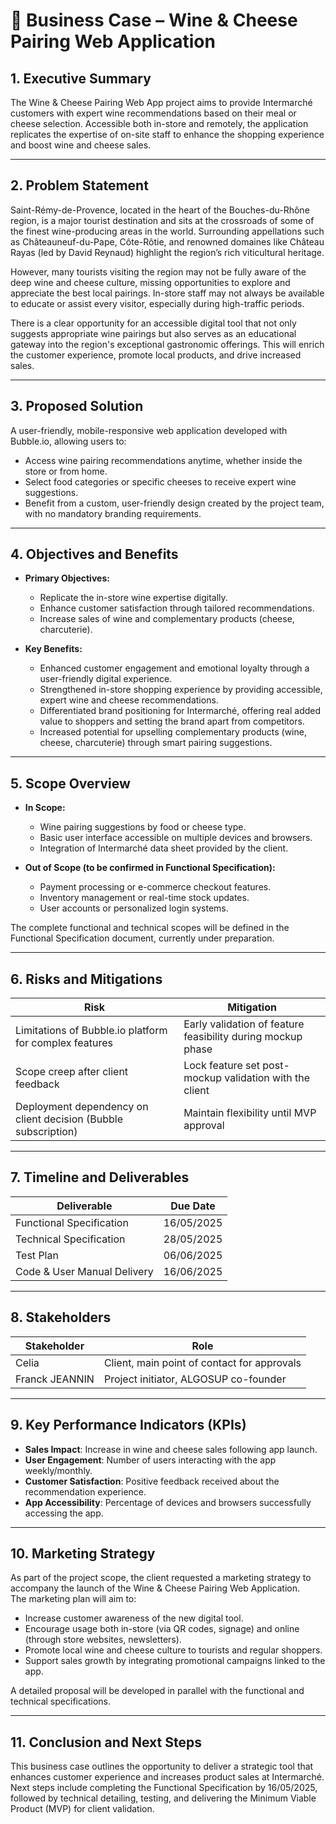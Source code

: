 # 📄 Business Case – Wine & Cheese Pairing Web Application

## 1. Executive Summary

The Wine & Cheese Pairing Web App project aims to provide Intermarché customers with expert wine recommendations based on their meal or cheese selection. Accessible both in-store and remotely, the application replicates the expertise of on-site staff to enhance the shopping experience and boost wine and cheese sales.

---

## 2. Problem Statement

Saint-Rémy-de-Provence, located in the heart of the Bouches-du-Rhône region, is a major tourist destination and sits at the crossroads of some of the finest wine-producing areas in the world. Surrounding appellations such as Châteauneuf-du-Pape, Côte-Rôtie, and renowned domaines like Château Rayas (led by David Reynaud) highlight the region’s rich viticultural heritage.

However, many tourists visiting the region may not be fully aware of the deep wine and cheese culture, missing opportunities to explore and appreciate the best local pairings. In-store staff may not always be available to educate or assist every visitor, especially during high-traffic periods.

There is a clear opportunity for an accessible digital tool that not only suggests appropriate wine pairings but also serves as an educational gateway into the region's exceptional gastronomic offerings. This will enrich the customer experience, promote local products, and drive increased sales.

---

## 3. Proposed Solution

A user-friendly, mobile-responsive web application developed with Bubble.io, allowing users to:
- Access wine pairing recommendations anytime, whether inside the store or from home.
- Select food categories or specific cheeses to receive expert wine suggestions.
- Benefit from a custom, user-friendly design created by the project team, with no mandatory branding requirements.

---

## 4. Objectives and Benefits

- **Primary Objectives:**
  - Replicate the in-store wine expertise digitally.
  - Enhance customer satisfaction through tailored recommendations.
  - Increase sales of wine and complementary products (cheese, charcuterie).

- **Key Benefits:**
  - Enhanced customer engagement and emotional loyalty through a user-friendly digital experience.
  - Strengthened in-store shopping experience by providing accessible, expert wine and cheese recommendations.
  - Differentiated brand positioning for Intermarché, offering real added value to shoppers and setting the brand apart from competitors.
  - Increased potential for upselling complementary products (wine, cheese, charcuterie) through smart pairing suggestions.

---

## 5. Scope Overview

- **In Scope:**
  - Wine pairing suggestions by food or cheese type.
  - Basic user interface accessible on multiple devices and browsers.
  - Integration of Intermarché data sheet provided by the client.

- **Out of Scope (to be confirmed in Functional Specification):**
  - Payment processing or e-commerce checkout features.
  - Inventory management or real-time stock updates.
  - User accounts or personalized login systems.

The complete functional and technical scopes will be defined in the Functional Specification document, currently under preparation.

---

## 6. Risks and Mitigations

| Risk | Mitigation |
|-----|------------|
| Limitations of Bubble.io platform for complex features | Early validation of feature feasibility during mockup phase |
| Scope creep after client feedback | Lock feature set post-mockup validation with the client |
| Deployment dependency on client decision (Bubble subscription) | Maintain flexibility until MVP approval |

---

## 7. Timeline and Deliverables

| Deliverable | Due Date |
|-------------|----------|
| Functional Specification | 16/05/2025 |
| Technical Specification | 28/05/2025 |
| Test Plan | 06/06/2025 |
| Code & User Manual Delivery | 16/06/2025 |

---

## 8. Stakeholders

| Stakeholder | Role |
|-------------|------|
| Celia | Client, main point of contact for approvals |
| Franck JEANNIN | Project initiator, ALGOSUP co-founder |

---

## 9. Key Performance Indicators (KPIs)

- **Sales Impact**: Increase in wine and cheese sales following app launch.
- **User Engagement**: Number of users interacting with the app weekly/monthly.
- **Customer Satisfaction**: Positive feedback received about the recommendation experience.
- **App Accessibility**: Percentage of devices and browsers successfully accessing the app.

---

## 10. Marketing Strategy

As part of the project scope, the client requested a marketing strategy to accompany the launch of the Wine & Cheese Pairing Web Application.  
The marketing plan will aim to:

- Increase customer awareness of the new digital tool.
- Encourage usage both in-store (via QR codes, signage) and online (through store websites, newsletters).
- Promote local wine and cheese culture to tourists and regular shoppers.
- Support sales growth by integrating promotional campaigns linked to the app.

A detailed proposal will be developed in parallel with the functional and technical specifications.

---

## 11. Conclusion and Next Steps

This business case outlines the opportunity to deliver a strategic tool that enhances customer experience and increases product sales at Intermarché.  
Next steps include completing the Functional Specification by 16/05/2025, followed by technical detailing, testing, and delivering the Minimum Viable Product (MVP) for client validation.
